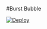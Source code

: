 #Burst Bubble


[![Deploy](https://www.herokucdn.com/deploy/button.png)](https://heroku.com/deploy?template=https://github.com/fabianekc/burst_bubble/tree/master)
